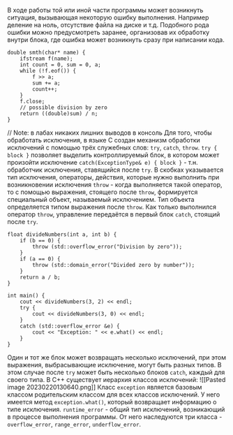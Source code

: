 В ходе работы той или иной части программы может возникнуть ситуация, вызывающая некоторую ошибку выполнения. Например деление на ноль, отсутствие файла на диске и т.д. Подобного рода ошибки можно предусмотреть заранее, организовав их обработку внутри блока, где ошибка может возникнуть сразу при написании кода.
```
double smth(char* name) {
	ifstream f(name);
	int count = 0, sum = 0, a;
	while (!f.eof()) {
		f >> a;
		sum += a;
		count++;
	}
	f.close;
	// possible division by zero
	return ((double)sum) / n;
}
```
// Note: в лабах никаких лишних выводов в консоль
Для того, чтобы обработать исключения, в языке С создан механизм обработки исключений с помощью трёх служебных слов: `try`, `catch`, `throw`. 
```try { block }``` позволяет выделить контроллируемый блок, в котором может произойти исключение
`catch(ExceptionType& e) { block }` - т.н. обработчик исключения, ставящийся после `try`. В скобках указывается тип исключения, операторы, действия, которые нужно выполнить при возникновении исключения
`throw` - когда выполняется такой оператор, то с помощью выражения, стоящего после `throw`, формируется специальный объект, называемый исключением. Тип объекта определяется типом выражения после `throw`. Как только выполнился оператор `throw`, управление передаётся в первый блок `catch`, стоящий после `try`.
```
float divideNumbers(int a, int b) {  
    if (b == 0) {  
        throw (std::overflow_error("Division by zero"));  
    }  
    if (a == 0) {  
        throw (std::domain_error("Divided zero by number"));  
    }  
    return a / b;  
}  
  
int main() {  
    cout << divideNumbers(3, 2) << endl;  
    try {  
        cout << divideNumbers(3, 0) << endl;  
    }  
    catch (std::overflow_error &e) {  
        cout << "Exception: " << e.what() << endl;  
    }  
}
```
Один и тот же блок может возвращать несколько исключений, при этом выражения, выбрасывающие исключение, могут быть разных типов. В этом случае после `try` может быть несколько блоков `catch`, каждый для своего типа.
В C++ существует иерархия классов исключений:
![[Pasted image 20230220130640.png]]
Класс `exception`  является базовым классом родительским классом для всех классов исключений. У него имеется метод `exception.what()`, который возвращает информацию о типе исключения.
`runtime_error` - общий тип исключений, возникающий в процессе выполнения программы. От него наследуются три класса - `overflow_error`, `range_error`, `underflow_error`.